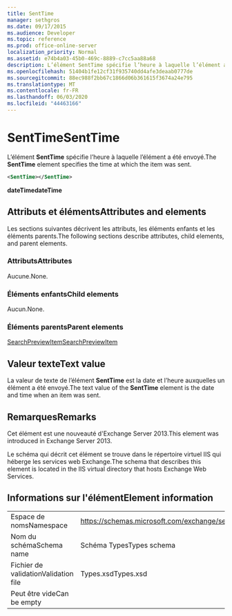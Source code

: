 ```yaml
---
title: SentTime
manager: sethgros
ms.date: 09/17/2015
ms.audience: Developer
ms.topic: reference
ms.prod: office-online-server
localization_priority: Normal
ms.assetid: e74b4a03-45b0-469c-8889-c7cc5aa88a68
description: L’élément SentTime spécifie l’heure à laquelle l’élément a été envoyé.
ms.openlocfilehash: 51404b1fe12cf31f935740dd4afe3deaab0777de
ms.sourcegitcommit: 88ec988f2bb67c1866d06b361615f3674a24e795
ms.translationtype: MT
ms.contentlocale: fr-FR
ms.lasthandoff: 06/03/2020
ms.locfileid: "44463166"
---
```

# <a name="senttime"></a><span data-ttu-id="feb1f-103">SentTime</span><span class="sxs-lookup"><span data-stu-id="feb1f-103">SentTime</span></span>

<span data-ttu-id="feb1f-104">L’élément **SentTime** spécifie l’heure à laquelle l’élément a été envoyé.</span><span class="sxs-lookup"><span data-stu-id="feb1f-104">The **SentTime** element specifies the time at which the item was sent.</span></span> 
  
```XML
<SentTime></SentTime>
```

 <span data-ttu-id="feb1f-105">**dateTime**</span><span class="sxs-lookup"><span data-stu-id="feb1f-105">**dateTime**</span></span>
## <a name="attributes-and-elements"></a><span data-ttu-id="feb1f-106">Attributs et éléments</span><span class="sxs-lookup"><span data-stu-id="feb1f-106">Attributes and elements</span></span>

<span data-ttu-id="feb1f-107">Les sections suivantes décrivent les attributs, les éléments enfants et les éléments parents.</span><span class="sxs-lookup"><span data-stu-id="feb1f-107">The following sections describe attributes, child elements, and parent elements.</span></span>
  
### <a name="attributes"></a><span data-ttu-id="feb1f-108">Attributs</span><span class="sxs-lookup"><span data-stu-id="feb1f-108">Attributes</span></span>

<span data-ttu-id="feb1f-109">Aucune.</span><span class="sxs-lookup"><span data-stu-id="feb1f-109">None.</span></span>
  
### <a name="child-elements"></a><span data-ttu-id="feb1f-110">Éléments enfants</span><span class="sxs-lookup"><span data-stu-id="feb1f-110">Child elements</span></span>

<span data-ttu-id="feb1f-111">Aucun.</span><span class="sxs-lookup"><span data-stu-id="feb1f-111">None.</span></span>
  
### <a name="parent-elements"></a><span data-ttu-id="feb1f-112">Éléments parents</span><span class="sxs-lookup"><span data-stu-id="feb1f-112">Parent elements</span></span>

[<span data-ttu-id="feb1f-113">SearchPreviewItem</span><span class="sxs-lookup"><span data-stu-id="feb1f-113">SearchPreviewItem</span></span>](searchpreviewitem.md)
  
## <a name="text-value"></a><span data-ttu-id="feb1f-114">Valeur texte</span><span class="sxs-lookup"><span data-stu-id="feb1f-114">Text value</span></span>

<span data-ttu-id="feb1f-115">La valeur de texte de l’élément **SentTime** est la date et l’heure auxquelles un élément a été envoyé.</span><span class="sxs-lookup"><span data-stu-id="feb1f-115">The text value of the **SentTime** element is the date and time when an item was sent.</span></span> 
  
## <a name="remarks"></a><span data-ttu-id="feb1f-116">Remarques</span><span class="sxs-lookup"><span data-stu-id="feb1f-116">Remarks</span></span>

<span data-ttu-id="feb1f-117">Cet élément est une nouveauté d'Exchange Server 2013.</span><span class="sxs-lookup"><span data-stu-id="feb1f-117">This element was introduced in Exchange Server 2013.</span></span>
  
<span data-ttu-id="feb1f-118">Le schéma qui décrit cet élément se trouve dans le répertoire virtuel IIS qui héberge les services web Exchange.</span><span class="sxs-lookup"><span data-stu-id="feb1f-118">The schema that describes this element is located in the IIS virtual directory that hosts Exchange Web Services.</span></span>
  
## <a name="element-information"></a><span data-ttu-id="feb1f-119">Informations sur l'élément</span><span class="sxs-lookup"><span data-stu-id="feb1f-119">Element information</span></span>

|||
|:-----|:-----|
|<span data-ttu-id="feb1f-120">Espace de noms</span><span class="sxs-lookup"><span data-stu-id="feb1f-120">Namespace</span></span>  <br/> |https://schemas.microsoft.com/exchange/services/2006/types  <br/> |
|<span data-ttu-id="feb1f-121">Nom du schéma</span><span class="sxs-lookup"><span data-stu-id="feb1f-121">Schema name</span></span>  <br/> |<span data-ttu-id="feb1f-122">Schéma Types</span><span class="sxs-lookup"><span data-stu-id="feb1f-122">Types schema</span></span>  <br/> |
|<span data-ttu-id="feb1f-123">Fichier de validation</span><span class="sxs-lookup"><span data-stu-id="feb1f-123">Validation file</span></span>  <br/> |<span data-ttu-id="feb1f-124">Types.xsd</span><span class="sxs-lookup"><span data-stu-id="feb1f-124">Types.xsd</span></span>  <br/> |
|<span data-ttu-id="feb1f-125">Peut être vide</span><span class="sxs-lookup"><span data-stu-id="feb1f-125">Can be empty</span></span>  <br/> ||
   

